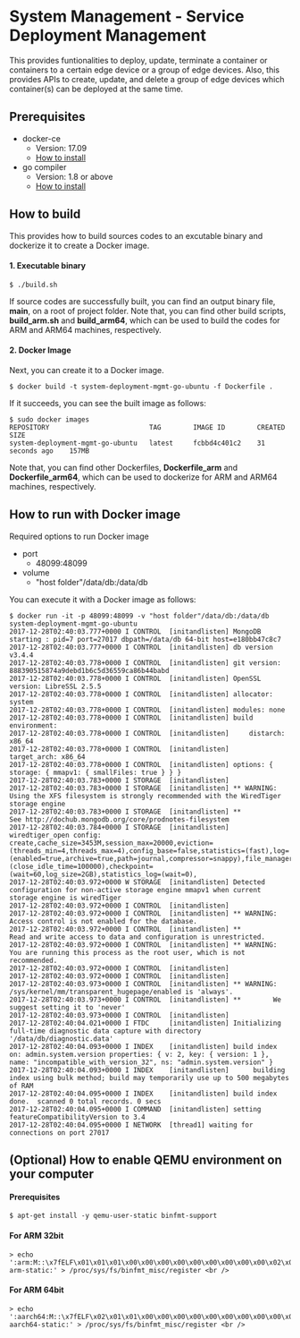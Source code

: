 System Management - Service Deployment Management
=======================================

This provides funtionalities to deploy, update, terminate a container or containers to a certain edge device or a group of edge devices. Also, this provides APIs to create, update, and delete a group of edge devices which container(s) can be deployed at the same time.

## Prerequisites ##
- docker-ce
    - Version: 17.09
    - [How to install](https://docs.docker.com/engine/installation/linux/docker-ce/ubuntu/)
- go compiler
    - Version: 1.8 or above
    - [How to install](https://golang.org/dl/)

## How to build ##
This provides how to build sources codes to an excutable binary and dockerize it to create a Docker image.

#### 1. Executable binary ####
```shell
$ ./build.sh
```
If source codes are successfully built, you can find an output binary file, **main**, on a root of project folder.
Note that, you can find other build scripts, **build_arm.sh** and **build_arm64**, which can be used to build the codes for ARM and ARM64 machines, respectively.

#### 2. Docker Image  ####
Next, you can create it to a Docker image.
```shell
$ docker build -t system-deployment-mgmt-go-ubuntu -f Dockerfile .
```
If it succeeds, you can see the built image as follows:
```shell
$ sudo docker images
REPOSITORY                         TAG        IMAGE ID        CREATED           SIZE
system-deployment-mgmt-go-ubuntu   latest     fcbbd4c401c2    31 seconds ago    157MB
```
Note that, you can find other Dockerfiles, **Dockerfile_arm** and **Dockerfile_arm64**, which can be used to dockerize for ARM and ARM64 machines, respectively.

## How to run with Docker image ##
Required options to run Docker image
- port
    - 48099:48099
- volume
    - "host folder"/data/db:/data/db

You can execute it with a Docker image as follows:
```shell
$ docker run -it -p 48099:48099 -v "host folder"/data/db:/data/db system-deployment-mgmt-go-ubuntu
2017-12-28T02:40:03.777+0000 I CONTROL  [initandlisten] MongoDB starting : pid=7 port=27017 dbpath=/data/db 64-bit host=e180bb47c8c7
2017-12-28T02:40:03.777+0000 I CONTROL  [initandlisten] db version v3.4.4
2017-12-28T02:40:03.778+0000 I CONTROL  [initandlisten] git version: 888390515874a9debd1b6c5d36559ca86b44babd
2017-12-28T02:40:03.778+0000 I CONTROL  [initandlisten] OpenSSL version: LibreSSL 2.5.5
2017-12-28T02:40:03.778+0000 I CONTROL  [initandlisten] allocator: system
2017-12-28T02:40:03.778+0000 I CONTROL  [initandlisten] modules: none
2017-12-28T02:40:03.778+0000 I CONTROL  [initandlisten] build environment:
2017-12-28T02:40:03.778+0000 I CONTROL  [initandlisten]     distarch: x86_64
2017-12-28T02:40:03.778+0000 I CONTROL  [initandlisten]     target_arch: x86_64
2017-12-28T02:40:03.778+0000 I CONTROL  [initandlisten] options: { storage: { mmapv1: { smallFiles: true } } }
2017-12-28T02:40:03.783+0000 I STORAGE  [initandlisten]
2017-12-28T02:40:03.783+0000 I STORAGE  [initandlisten] ** WARNING: Using the XFS filesystem is strongly recommended with the WiredTiger storage engine
2017-12-28T02:40:03.783+0000 I STORAGE  [initandlisten] **          See http://dochub.mongodb.org/core/prodnotes-filesystem
2017-12-28T02:40:03.784+0000 I STORAGE  [initandlisten] wiredtiger_open config: create,cache_size=3453M,session_max=20000,eviction=(threads_min=4,threads_max=4),config_base=false,statistics=(fast),log=(enabled=true,archive=true,path=journal,compressor=snappy),file_manager=(close_idle_time=100000),checkpoint=(wait=60,log_size=2GB),statistics_log=(wait=0),
2017-12-28T02:40:03.972+0000 W STORAGE  [initandlisten] Detected configuration for non-active storage engine mmapv1 when current storage engine is wiredTiger
2017-12-28T02:40:03.972+0000 I CONTROL  [initandlisten]
2017-12-28T02:40:03.972+0000 I CONTROL  [initandlisten] ** WARNING: Access control is not enabled for the database.
2017-12-28T02:40:03.972+0000 I CONTROL  [initandlisten] **          Read and write access to data and configuration is unrestricted.
2017-12-28T02:40:03.972+0000 I CONTROL  [initandlisten] ** WARNING: You are running this process as the root user, which is not recommended.
2017-12-28T02:40:03.972+0000 I CONTROL  [initandlisten]
2017-12-28T02:40:03.972+0000 I CONTROL  [initandlisten]
2017-12-28T02:40:03.973+0000 I CONTROL  [initandlisten] ** WARNING: /sys/kernel/mm/transparent_hugepage/enabled is 'always'.
2017-12-28T02:40:03.973+0000 I CONTROL  [initandlisten] **        We suggest setting it to 'never'
2017-12-28T02:40:03.973+0000 I CONTROL  [initandlisten]
2017-12-28T02:40:04.021+0000 I FTDC     [initandlisten] Initializing full-time diagnostic data capture with directory '/data/db/diagnostic.data'
2017-12-28T02:40:04.093+0000 I INDEX    [initandlisten] build index on: admin.system.version properties: { v: 2, key: { version: 1 }, name: "incompatible_with_version_32", ns: "admin.system.version" }
2017-12-28T02:40:04.093+0000 I INDEX    [initandlisten] 	 building index using bulk method; build may temporarily use up to 500 megabytes of RAM
2017-12-28T02:40:04.095+0000 I INDEX    [initandlisten] build index done.  scanned 0 total records. 0 secs
2017-12-28T02:40:04.095+0000 I COMMAND  [initandlisten] setting featureCompatibilityVersion to 3.4
2017-12-28T02:40:04.095+0000 I NETWORK  [thread1] waiting for connections on port 27017
```

## (Optional) How to enable QEMU environment on your computer
#### Prerequisites ####
```shell
$ apt-get install -y qemu-user-static binfmt-support
```
#### For ARM 32bit ####
```shell
> echo ':arm:M::\x7fELF\x01\x01\x01\x00\x00\x00\x00\x00\x00\x00\x00\x00\x02\x00\x28\x00:\xff\xff\xff\xff\xff\xff\xff\x00\xff\xff\xff\xff\xff\xff\xff\xff\xfe\xff\xff\xff:/usr/bin/qemu-arm-static:' > /proc/sys/fs/binfmt_misc/register <br />
```
#### For ARM 64bit ####
```shell
> echo ':aarch64:M::\x7fELF\x02\x01\x01\x00\x00\x00\x00\x00\x00\x00\x00\x00\x02\x00\xb7:\xff\xff\xff\xff\xff\xff\xff\xff\xff\xff\xff\xff\xff\xff\xff\xff\xfe\xff\xff:/usr/bin/qemu-aarch64-static:' > /proc/sys/fs/binfmt_misc/register <br />
```